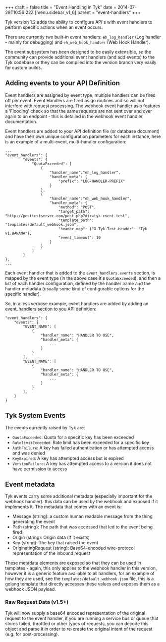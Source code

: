 +++
draft = false
title = "Event Handling in Tyk"
date = 2014-07-29T10:56:22Z
[menu.sidebar_v1_6]
    parent = "event-handlers"
+++

Tyk version 1.2 adds the ability to configure API's with event handlers to perform specific actions when an event occurs.

There are currently two built-in event handlers: `eh_log_handler` (Log handler - mainly for debugging) and `eh_web_hook_handler` (Web Hook Handler).

The event subsystem has been designed to be easily extensible, so the community can provide additional event handlers (and add events) to the Tyk codebase or they
can be compiled into the version branch very easily for custom builds.

## Adding events to your API Definition

Event handlers are assigned by event type, multiple handlers can be fired off per event. Event Handlers are fired as go routines and so will not interfere with 
request processing. The webhook event handler aslo features a 'Flooding' check so that the same requests are not sent over and over again to an endpoint - this is
detailed in the webhook event handler documentation.

Event handlers are added to your API definition file (or database document) and have their own unique configuration parameters for each instance,
here is an example of a multi-event, multi-handler configuration:

    ...
    "event_handlers": {
			"events": {
				"QuotaExceeded": [
					{
						"handler_name":"eh_log_handler",
						"handler_meta": {
							"prefix": "LOG-HANDLER-PREFIX"
						}
					},
					{
						"handler_name":"eh_web_hook_handler",
						"handler_meta": {
							"method": "POST",
							"target_path": "http://posttestserver.com/post.php?dir=tyk-event-test",
							"template_path": "templates/default_webhook.json",
							"header_map": {"X-Tyk-Test-Header": "Tyk v1.BANANA"},
							"event_timeout": 10
						}
					}
				]
			}
    },
    ...

Each event handler that is added to the `event_handlers.events` section, is mapped by the event type (in the above case it's `QuotaExceeded`), and then a list of
each handler configuration, defined by the handler name and the handler metadata (usually some kind of configurable options for the specific handler).

So, in a less verbose example, event handlers are added by adding an event_handlers section to you API definition:

    "event_handlers": {
        "events": {
            "EVENT_NAME": [
                {
                    "handler_name": "HANDLER TO USE",
                    "handler_meta": {
                        ...
                    }
                }
            ],
            "EVENT_NAME": [
                {
                    "handler_name": "HANDLER TO USE",
                    "handler_meta": {
                        ...
                    }
                }
            ],
        }
    }

## Tyk System Events

The events currently raised by Tyk are:

- `QuotaExceeded`: Quota for a specific key has been exceeded
- `RatelimitExceeded`: Rate limit has been exceeded for a specific key
- `AuthFailure`: A key has failed authentication or has attempted access and was denied
- `KeyExpired`: A key has attempted access but is expired
- `VersionFailure`: A key has attempted access to a version it does not have permission to access

## Event metadata

Tyk events carry some additional metadata (especially important for the webhook handler). this data can be used by the webhook and exposed if 
it implements it. The metadata that comes with an event is:

- Message (string): a custom human readable message from the thing generating the event
- Path (string): The path that was accessed that led to the event being fired
- Origin (string): Origin data (if it exists)
- Key (string): The key that raised the event
- OriginatingRequest (string): Base64-encoded wire-protocol representation of the inbound request 

These metadata elements are exposed so that they can be used in templates - again, this only applies to the webhook handler in this version, however it
is a generic feature available to all handlers, for an example of how they are used, see the `templates/default_webhook.json` file, this is a golang template
that directly accesses these values and exposes them as a webhook JSON payload.

### Raw Request Data (v1.5+)

Tyk will now supply a base64 encoded representation of the original request to the event handler, if you are running a service bus or queue that stores failed, throttled or
other types of requests, you can decode this object and parse it in order to re-create the original intent of the request (e.g. for post-processing).


